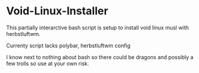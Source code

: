 # Void-Linux-Installer
This partially interarctive bash script is setup to install void linux musl with herbstluftwm.

Currenty script lacks polybar, herbstluftwm config

I know next to nothing about bash so there could be dragons and possibly a few trolls so use at  your own risk.
